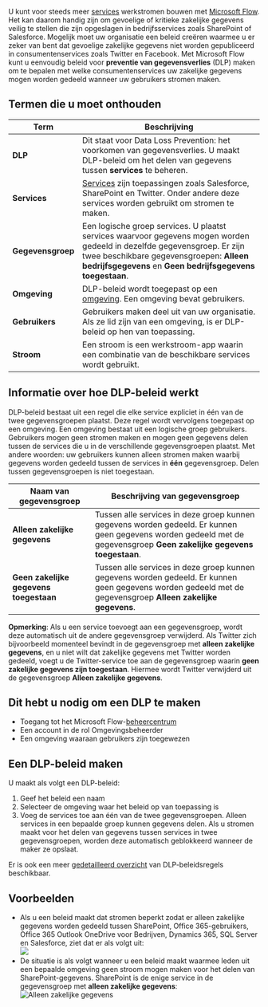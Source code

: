 U kunt voor steeds meer [services](https://flow.microsoft.com/services) werkstromen bouwen met [Microsoft Flow](https://flow.microsoft.com). Het kan daarom handig zijn om gevoelige of kritieke zakelijke gegevens veilig te stellen die zijn opgeslagen in bedrijfsservices zoals SharePoint of Salesforce. Mogelijk moet uw organisatie een beleid creëren waarmee u er zeker van bent dat gevoelige zakelijke gegevens niet worden gepubliceerd in consumentenservices zoals Twitter en Facebook. Met Microsoft Flow kunt u eenvoudig beleid voor **preventie van gegevensverlies** (DLP) maken om te bepalen met welke consumentenservices uw zakelijke gegevens mogen worden gedeeld wanneer uw gebruikers stromen maken.  

## <a name="terms-you-should-get-familiar-with"></a>Termen die u moet onthouden
| Term | Beschrijving |
| --- | --- |
| **DLP** |Dit staat voor Data Loss Prevention: het voorkomen van gegevensverlies. U maakt DLP-beleid om het delen van gegevens tussen **services** te beheren. |
| **Services** |[Services](https://flow.microsoft.com/services) zijn toepassingen zoals Salesforce, SharePoint en Twitter. Onder andere deze services worden gebruikt om stromen te maken. |
| **Gegevensgroep** |Een logische groep services. U plaatst services waarvoor gegevens mogen worden gedeeld in dezelfde gegevensgroep. Er zijn twee beschikbare gegevensgroepen: **Alleen bedrijfsgegevens** en **Geen bedrijfsgegevens toegestaan**. |
| **Omgeving** |DLP-beleid wordt toegepast op een [omgeving](../environments-overview-admin.md). Een omgeving bevat gebruikers. |
| **Gebruikers** |Gebruikers maken deel uit van uw organisatie. Als ze lid zijn van een omgeving, is er DLP-beleid op hen van toepassing. |
| **Stroom** |Een stroom is een werkstroom-app waarin een combinatie van de beschikbare services wordt gebruikt. |

## <a name="all-about-how-dlp-policies-work"></a>Informatie over hoe DLP-beleid werkt
DLP-beleid bestaat uit een regel die elke service expliciet in één van de twee gegevensgroepen plaatst. Deze regel wordt vervolgens toegepast op een omgeving. Een omgeving bestaat uit een logische groep gebruikers. Gebruikers mogen geen stromen maken en mogen geen gegevens delen tussen de services die u in de verschillende gegevensgroepen plaatst. Met andere woorden: uw gebruikers kunnen alleen stromen maken waarbij gegevens worden gedeeld tussen de services in **één** gegevensgroep. Delen tussen gegevensgroepen is niet toegestaan.  

| **Naam van gegevensgroep** | **Beschrijving van gegevensgroep** |
| --- | --- |
| **Alleen zakelijke gegevens** |Tussen alle services in deze groep kunnen gegevens worden gedeeld. Er kunnen geen gegevens worden gedeeld met de gegevensgroep **Geen zakelijke gegevens toegestaan**. |
| **Geen zakelijke gegevens toegestaan** |Tussen alle services in deze groep kunnen gegevens worden gedeeld. Er kunnen geen gegevens worden gedeeld met de gegevensgroep **Alleen zakelijke gegevens**. |

**Opmerking**: Als u een service toevoegt aan een gegevensgroep, wordt deze automatisch uit de andere gegevensgroep verwijderd. Als Twitter zich bijvoorbeeld momenteel bevindt in de gegevensgroep met **alleen zakelijke gegevens**, en u niet wilt dat zakelijke gegevens met Twitter worden gedeeld, voegt u de Twitter-service toe aan de gegevensgroep waarin **geen zakelijke gegevens zijn toegestaan**. Hiermee wordt Twitter verwijderd uit de gegevensgroep **Alleen zakelijke gegevens**.

## <a name="heres-what-you-need-to-create-a-dlp"></a>Dit hebt u nodig om een DLP te maken
* Toegang tot het Microsoft Flow-[beheercentrum](https://admin.flow.microsoft.com)  
* Een account in de rol Omgevingsbeheerder  
* Een omgeving waaraan gebruikers zijn toegewezen  

## <a name="create-a-dlp-policy"></a>Een DLP-beleid maken
U maakt als volgt een DLP-beleid:  

1. Geef het beleid een naam
2. Selecteer de omgeving waar het beleid op van toepassing is
3. Voeg de services toe aan één van de twee gegevensgroepen. Alleen services in een bepaalde groep kunnen gegevens delen. Als u stromen maakt voor het delen van gegevens tussen services in twee gegevensgroepen, worden deze automatisch geblokkeerd wanneer de maker ze opslaat.  

Er is ook een meer [gedetailleerd overzicht](../prevent-data-loss.md) van DLP-beleidsregels beschikbaar.  

## <a name="examples"></a>Voorbeelden
* Als u een beleid maakt dat stromen beperkt zodat er alleen zakelijke gegevens worden gedeeld tussen SharePoint, Office 365-gebruikers, Office 365 Outlook OneDrive voor Bedrijven, Dynamics 365, SQL Server en Salesforce, ziet dat er als volgt uit:  
  ![](./media/learning-data-loss-prevention/a-few-business-centric-services.png)  
* De situatie is als volgt wanneer u een beleid maakt waarmee leden uit een bepaalde omgeving geen stroom mogen maken voor het delen van SharePoint-gegevens. SharePoint is de enige service in de gegevensgroep met **alleen zakelijke gegevens**:  
  ![Alleen zakelijke gegevens](./media/learning-data-loss-prevention/sharepoint-only-no-sharing-guided-learning.png)

